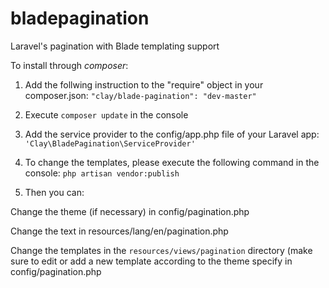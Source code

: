 # bladepagination
Laravel's pagination with Blade templating support

To install through *composer*:

1. Add the follwing instruction to the "require" object in your composer.json: `"clay/blade-pagination": "dev-master"`

2. Execute `composer update` in the console

3. Add the service provider to the config/app.php file of your Laravel app: `'Clay\BladePagination\ServiceProvider'`

4. To change the templates, please execute the following command in the console: `php artisan vendor:publish`

5. Then you can: 

Change the theme (if necessary) in config/pagination.php

Change the text in resources/lang/en/pagination.php

Change the templates in the `resources/views/pagination` directory (make sure to edit or add a new template according to the theme specify in config/pagination.php
